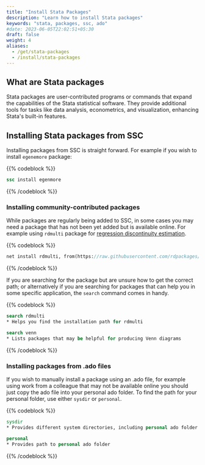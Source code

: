 ```yaml
---
title: "Install Stata Packages"
description: "Learn how to install Stata packages"
keywords: "stata, packages, ssc, ado"
#date: 2023-06-05T22:02:51+05:30
draft: false
weight: 4
aliases:
  - /get/stata-packages
  - /install/stata-packages
---
```


## What are Stata packages

Stata packages are user-contributed programs or commands that expand the capabilities of the Stata statistical software. They provide additional tools for tasks like data analysis, econometrics, and visualization, enhancing Stata's built-in features.

## Installing Stata packages from SSC

Installing packages from SSC is straight forward. For example if you wish to install `egenemore` package:

{{% codeblock %}}

```Stata
ssc install egenmore
```

{{% /codeblock %}}

### Installing community-contributed packages

While packages are regularly being added to SSC, in some cases you may need a package that has not been yet added but is available online. For example using `rdmulti` package for [regression discontinuity estimation](https://tilburgsciencehub.com/topics/analyze/causal-inference/did/impact-evaluation/).

{{% codeblock %}}

```Stata
net install rdmulti, from(https://raw.githubusercontent.com/rdpackages/rdmulti/master/stata) replace
```

{{% /codeblock %}}

If you are searching for the package but are unsure how to get the correct path; or alternatively if you are searching for packages that can help you in some specific application, the `search` command comes in handy.

{{% codeblock %}}

```Stata
search rdmulti
* Helps you find the installation path for rdmulti

search venn
* Lists packages that may be helpful for producing Venn diagrams
```

{{% /codeblock %}}

### Installing packages from .ado files

If you wish to manually install a package using an .ado file, for example using work from a colleague that may not be available online you should just copy the ado file into your personal ado folder. To find the path for your personal folder, use either `sysdir` or `personal`.

{{% codeblock %}}

```Stata
sysdir
* Provides different system directories, including personal ado folder

personal
* Provides path to personal ado folder
```

{{% /codeblock %}}

